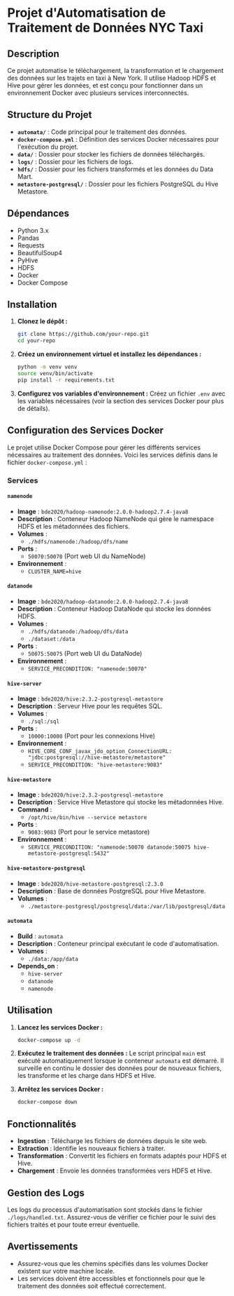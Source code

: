
# Projet d'Automatisation de Traitement de Données NYC Taxi

## Description

Ce projet automatise le téléchargement, la transformation et le chargement des données sur les trajets en taxi à New York. Il utilise Hadoop HDFS et Hive pour gérer les données, et est conçu pour fonctionner dans un environnement Docker avec plusieurs services interconnectés.

## Structure du Projet

- **`automata/`** : Code principal pour le traitement des données.
- **`docker-compose.yml`** : Définition des services Docker nécessaires pour l'exécution du projet.
- **`data/`** : Dossier pour stocker les fichiers de données téléchargés.
- **`logs/`** : Dossier pour les fichiers de logs.
- **`hdfs/`** : Dossier pour les fichiers transformés et les données du Data Mart.
- **`metastore-postgresql/`** : Dossier pour les fichiers PostgreSQL du Hive Metastore.

## Dépendances

- Python 3.x
- Pandas
- Requests
- BeautifulSoup4
- PyHive
- HDFS
- Docker
- Docker Compose

## Installation

1. **Clonez le dépôt :**
   ```bash
   git clone https://github.com/your-repo.git
   cd your-repo
   ```

2. **Créez un environnement virtuel et installez les dépendances :**
   ```bash
   python -m venv venv
   source venv/bin/activate
   pip install -r requirements.txt
   ```

3. **Configurez vos variables d'environnement :**
   Créez un fichier `.env` avec les variables nécessaires (voir la section des services Docker pour plus de détails).

## Configuration des Services Docker

Le projet utilise Docker Compose pour gérer les différents services nécessaires au traitement des données. Voici les services définis dans le fichier `docker-compose.yml` :

### Services

#### `namenode`
- **Image** : `bde2020/hadoop-namenode:2.0.0-hadoop2.7.4-java8`
- **Description** : Conteneur Hadoop NameNode qui gère le namespace HDFS et les métadonnées des fichiers.
- **Volumes** : 
  - `./hdfs/namenode:/hadoop/dfs/name`
- **Ports** : 
  - `50070:50070` (Port web UI du NameNode)
- **Environnement** :
  - `CLUSTER_NAME=hive`

#### `datanode`
- **Image** : `bde2020/hadoop-datanode:2.0.0-hadoop2.7.4-java8`
- **Description** : Conteneur Hadoop DataNode qui stocke les données HDFS.
- **Volumes** :
  - `./hdfs/datanode:/hadoop/dfs/data`
  - `./dataset:/data`
- **Ports** :
  - `50075:50075` (Port web UI du DataNode)
- **Environnement** :
  - `SERVICE_PRECONDITION: "namenode:50070"`

#### `hive-server`
- **Image** : `bde2020/hive:2.3.2-postgresql-metastore`
- **Description** : Serveur Hive pour les requêtes SQL.
- **Volumes** :
  - `./sql:/sql`
- **Ports** :
  - `10000:10000` (Port pour les connexions Hive)
- **Environnement** :
  - `HIVE_CORE_CONF_javax_jdo_option_ConnectionURL: "jdbc:postgresql://hive-metastore/metastore"`
  - `SERVICE_PRECONDITION: "hive-metastore:9083"`

#### `hive-metastore`
- **Image** : `bde2020/hive:2.3.2-postgresql-metastore`
- **Description** : Service Hive Metastore qui stocke les métadonnées Hive.
- **Command** :
  - `/opt/hive/bin/hive --service metastore`
- **Ports** :
  - `9083:9083` (Port pour le service metastore)
- **Environnement** :
  - `SERVICE_PRECONDITION: "namenode:50070 datanode:50075 hive-metastore-postgresql:5432"`

#### `hive-metastore-postgresql`
- **Image** : `bde2020/hive-metastore-postgresql:2.3.0`
- **Description** : Base de données PostgreSQL pour Hive Metastore.
- **Volumes** :
  - `./metastore-postgresql/postgresql/data:/var/lib/postgresql/data`

#### `automata`
- **Build** : `automata`
- **Description** : Conteneur principal exécutant le code d'automatisation.
- **Volumes** :
  - `./data:/app/data`
- **Depends_on** :
  - `hive-server`
  - `datanode`
  - `namenode`

## Utilisation

1. **Lancez les services Docker :**
   ```bash
   docker-compose up -d
   ```

2. **Exécutez le traitement des données :**
   Le script principal `main` est exécuté automatiquement lorsque le conteneur `automata` est démarré. Il surveille en continu le dossier des données pour de nouveaux fichiers, les transforme et les charge dans HDFS et Hive.

3. **Arrêtez les services Docker :**
   ```bash
   docker-compose down
   ```

## Fonctionnalités

- **Ingestion** : Télécharge les fichiers de données depuis le site web.
- **Extraction** : Identifie les nouveaux fichiers à traiter.
- **Transformation** : Convertit les fichiers en formats adaptés pour HDFS et Hive.
- **Chargement** : Envoie les données transformées vers HDFS et Hive.

## Gestion des Logs

Les logs du processus d'automatisation sont stockés dans le fichier `./logs/handled.txt`. Assurez-vous de vérifier ce fichier pour le suivi des fichiers traités et pour toute erreur éventuelle.

## Avertissements

- Assurez-vous que les chemins spécifiés dans les volumes Docker existent sur votre machine locale.
- Les services doivent être accessibles et fonctionnels pour que le traitement des données soit effectué correctement.

